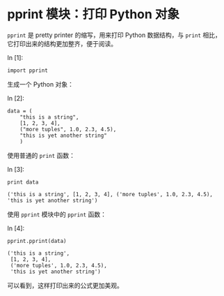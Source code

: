 # pprint 模块：打印 Python 对象

`pprint` 是 pretty printer 的缩写，用来打印 Python 数据结构，与 `print` 相比，它打印出来的结构更加整齐，便于阅读。

In [1]:

```
import pprint

```

生成一个 Python 对象：

In [2]:

```
data = (
    "this is a string", 
    [1, 2, 3, 4], 
    ("more tuples", 1.0, 2.3, 4.5), 
    "this is yet another string"
    )

```

使用普通的 `print` 函数：

In [3]:

```
print data

```

```
('this is a string', [1, 2, 3, 4], ('more tuples', 1.0, 2.3, 4.5), 'this is yet another string')

```

使用 `pprint` 模块中的 `pprint` 函数：

In [4]:

```
pprint.pprint(data)

```

```
('this is a string',
 [1, 2, 3, 4],
 ('more tuples', 1.0, 2.3, 4.5),
 'this is yet another string')

```

可以看到，这样打印出来的公式更加美观。
